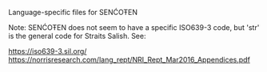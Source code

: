 Language-specific files for SENĆOŦEN

Note: SENĆOŦEN does not seem to have a specific ISO639-3 code, but
'str' is the general code for Straits Salish. See:

https://iso639-3.sil.org/
https://norrisresearch.com/lang_rept/NRI_Rept_Mar2016_Appendices.pdf